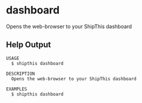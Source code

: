 # dashboard

Opens the web-browser to your ShipThis dashboard

## Help Output
```
USAGE
  $ shipthis dashboard

DESCRIPTION
  Opens the web-browser to your ShipThis dashboard

EXAMPLES
  $ shipthis dashboard
```